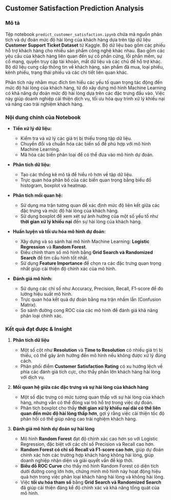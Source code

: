 ## Customer Satisfaction Prediction Analysis

### Mô tả
Tệp notebook `predict_customer_satisfaction.ipynb` chứa mã nguồn phân tích và dự đoán mức độ hài lòng của khách hàng dựa trên tập dữ liệu **Customer Support Ticket Dataset** từ Kaggle. Bộ dữ liệu bao gồm các phiếu hỗ trợ khách hàng cho nhiều sản phẩm công nghệ khác nhau. Bao gồm các yêu cầu của khách hàng liên quan đến sự cố phần cứng, lỗi phần mềm, sự cố mạng, quyền truy cập tài khoản, mất dữ liệu và các chủ đề hỗ trợ khác. Bộ dữ liệu cung cấp thông tin về khách hàng, sản phẩm đã mua, loại phiếu, kênh phiếu, trạng thái phiếu và các chi tiết liên quan khác.

Phân tích này nhằm mục đích tìm hiểu các yếu tố quan trọng tác động đến mức độ hài lòng của khách hàng, từ đó xây dựng mô hình Machine Learning có khả năng dự đoán mức độ hài lòng dựa trên các đặc trưng đầu vào. Việc này giúp doanh nghiệp cải thiện dịch vụ, tối ưu hóa quy trình xử lý khiếu nại và nâng cao trải nghiệm khách hàng.

### Nội dung chính của Notebook
- **Tiền xử lý dữ liệu:**
  - Kiểm tra và xử lý các giá trị bị thiếu trong tập dữ liệu.
  - Chuyển đổi và chuẩn hóa các biến số để phù hợp với mô hình Machine Learning.
  - Mã hóa các biến phân loại để có thể đưa vào mô hình dự đoán.

- **Phân tích dữ liệu:**
  - Tạo các thống kê mô tả để hiểu rõ hơn về tập dữ liệu.
  - Trực quan hóa phân bố của các biến quan trọng bằng biểu đồ histogram, boxplot và heatmap.

- **Phân tích mối quan hệ:**
  - Sử dụng ma trận tương quan để xác định mức độ liên kết giữa các đặc trưng và mức độ hài lòng của khách hàng.
  - Sử dụng boxplot để xem xét sự ảnh hưởng của một số yếu tố như **thời gian xử lý khiếu nại** đến sự hài lòng của khách hàng.

- **Huấn luyện và tối ưu hóa mô hình dự đoán:**
  - Xây dựng và so sánh hai mô hình Machine Learning: **Logistic Regression** và **Random Forest**.
  - Điều chỉnh tham số mô hình bằng **Grid Search và Randomized Search** để tìm cấu hình tốt nhất.
  - Sử dụng **Feature Importance** để chọn ra các đặc trưng quan trọng nhất giúp cải thiện độ chính xác của mô hình.

- **Đánh giá mô hình:**
  - Sử dụng các chỉ số như Accuracy, Precision, Recall, F1-score để đo lường hiệu suất mô hình.
  - Trực quan hóa kết quả dự đoán bằng ma trận nhầm lẫn (Confusion Matrix).
  - So sánh đường cong ROC của các mô hình để đánh giá khả năng phân loại chính xác.

### Kết quả đạt được & Insight
1. **Phân tích dữ liệu**
   - Một số cột như **Resolution** và **Time to Resolution** có nhiều giá trị bị thiếu, có thể gây ảnh hưởng đến mô hình nếu không được xử lý đúng cách.
   - Phân phối điểm **Customer Satisfaction Rating** có xu hướng lệch về phía các đánh giá tích cực, cho thấy phần lớn khách hàng hài lòng với dịch vụ.

2. **Mối quan hệ giữa các đặc trưng và sự hài lòng của khách hàng**
   - Một số đặc trưng có mức tương quan thấp với sự hài lòng của khách hàng, nhưng vẫn có thể đóng vai trò hỗ trợ trong việc dự đoán.
   - Phân tích boxplot cho thấy **thời gian xử lý khiếu nại dài có thể liên quan đến mức độ hài lòng thấp hơn**, gợi ý rằng việc cải thiện tốc độ phản hồi có thể giúp nâng cao trải nghiệm khách hàng.

3. **Đánh giá mô hình dự đoán sự hài lòng**
   - Mô hình **Random Forest** đạt độ chính xác cao hơn so với Logistic Regression, đặc biệt với các chỉ số Precision và Recall cao hơn.
   - **Random Forest có chỉ số Recall và F1-score cao hơn**, giúp dự đoán chính xác hơn các trường hợp khách hàng không hài lòng, giúp doanh nghiệp nhận diện và giải quyết vấn đề kịp thời.
   - **Biểu đồ ROC Curve** cho thấy mô hình Random Forest có diện tích dưới đường cong lớn hơn, chứng minh mô hình này hoạt động hiệu quả hơn trong việc phân loại khách hàng hài lòng và không hài lòng.
   - Việc **tối ưu hóa tham số** bằng **Grid Search và Randomized Search** đã giúp cải thiện đáng kể độ chính xác và khả năng tổng quát của mô hình.

